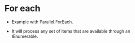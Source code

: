 
# For each 

- Example with Parallel.ForEach.

- It will process any set of items that are available through an IEnumerable.


